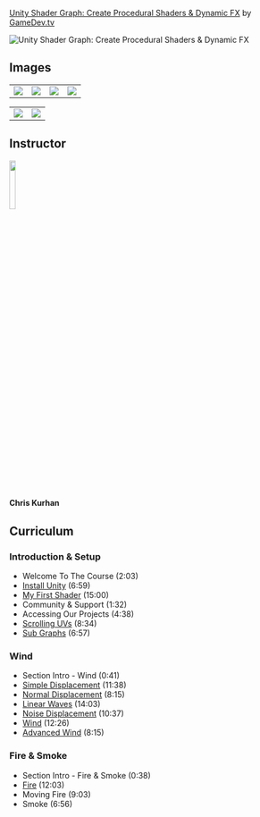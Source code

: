 [Unity Shader Graph: Create Procedural Shaders & Dynamic FX](https://www.gamedev.tv/p/unity-shader-graph)
by [GameDev.tv](https://www.gamedev.tv)

![Unity Shader Graph: Create Procedural Shaders & Dynamic FX](https://www.filepicker.io/api/file/3iXWnutJS0iyJGT2dnN6)


## Images
<table>
    <tr>
        <td><img src="https://www.filepicker.io/api/file/vV77i9WRLa8f1NXgMQ8Q" /></td>
        <td><img src="https://www.filepicker.io/api/file/tS9O0O3IQOtiq8raYl5z" /></td>
        <td><img src="https://www.filepicker.io/api/file/FdhHn1vCSZiH6JWcQhIJ" /></td>
        <td><img src="https://www.filepicker.io/api/file/ekoGAnpRR24Mkbhfn3fS" /></td>
    </tr>
</table>

<table>
    <tr>
        <td><img src="https://www.filepicker.io/api/file/o22FQVcVQxeDLjaEhohD" /></td>
        <td><img src="https://www.filepicker.io/api/file/t4MsdO6RMmfBZxEANpah" /></td>
    </tr>
</table>

## Instructor
<img src="https://cdn.filestackcontent.com/4cRZ7TSSGic0GAeAPHKr" width="15%" />
<h4>Chris Kurhan</h4>

## Curriculum
### Introduction & Setup
- Welcome To The Course (2:03)
- [Install Unity](https://github.com/aaronmsimon/unity-gamedevtv-shadergraph/commit/3d24090b4e9e1ea7e94fdb0600c1c081d4f7cd60) (6:59)
- [My First Shader](https://github.com/aaronmsimon/unity-gamedevtv-shadergraph/commit/76ac6def38d234f7f08b0284f18b8c3d7066cc3b) (15:00)
- Community & Support (1:32)
- Accessing Our Projects (4:38)
- [Scrolling UVs](https://github.com/aaronmsimon/unity-gamedevtv-shadergraph/commit/d9b8a5a47612d798bb8ead64e892a4fa5115053e) (8:34)
- [Sub Graphs](https://github.com/aaronmsimon/unity-gamedevtv-shadergraph/commit/95ed4a2762498112a1eb270e375bf11389cf34e5) (6:57)

### Wind
- Section Intro - Wind (0:41)
- [Simple Displacement](https://github.com/aaronmsimon/unity-gamedevtv-shadergraph/commit/5646d46ee690b4773a9d3aefa130e8645b9db7c1) (11:38)
- [Normal Displacement](https://github.com/aaronmsimon/unity-gamedevtv-shadergraph/commit/9d845da341e5ce61b0f125b3ba2cb5dc1c3bf4bb) (8:15)
- [Linear Waves](https://github.com/aaronmsimon/unity-gamedevtv-shadergraph/commit/6bbb866e0f2254fef7f779aeab379722fa8d53c1) (14:03)
- [Noise Displacement](https://github.com/aaronmsimon/unity-gamedevtv-shadergraph/commit/44188cc0ce240d8894406d58fc81aae142cada92) (10:37)
- [Wind](https://github.com/aaronmsimon/unity-gamedevtv-shadergraph/commit/c3f61e19272f770d2ce0b879eb55272ded207dc7) (12:26)
- [Advanced Wind](https://github.com/aaronmsimon/unity-gamedevtv-shadergraph/commit/1da9a095bf54379f3eb4bbe3a7c04c03484dbc45) (8:15)

### Fire & Smoke
- Section Intro - Fire & Smoke (0:38)
- [Fire](https://github.com/aaronmsimon/unity-gamedevtv-shadergraph/commit/8c3b0477031771383aa9a6f60c6ac60deabe0ba8) (12:03)
- Moving Fire (9:03)
- Smoke (6:56)